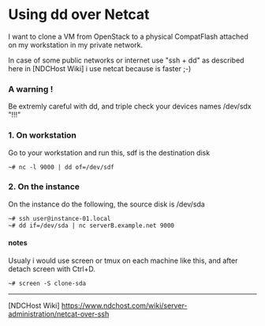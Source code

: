 # Using dd over Netcat

I want to clone a VM from OpenStack to a physical CompatFlash attached on my workstation in my private network.

In case of some public networks or internet use "ssh + dd" as described here in [NDCHost Wiki] i use netcat because is faster ;-)

### A warning !
Be extremly careful with dd, and triple check your devices names /dev/sdx  "!!!"

### 1. On workstation
Go to your workstation and run this, sdf is the destination disk

    ~# nc -l 9000 | dd of=/dev/sdf

### 2. On the instance 
On the instance do the following, the source disk is /dev/sda

    ~# ssh user@instance-01.local
    ~# dd if=/dev/sda | nc serverB.example.net 9000

#### notes
Usualy i would use screen or tmux on each machine like this, and after detach screen with Ctrl+D.

    ~# screen -S clone-sda


---
[NDCHost Wiki] <https://www.ndchost.com/wiki/server-administration/netcat-over-ssh>


